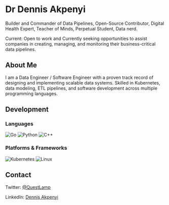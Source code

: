 # Dr Dennis Akpenyi

Builder and Commander of Data Pipelines, Open-Source Contributor, Digital Health Expert, Teacher of Minds, Perpetual Student, Data nerd.

Current: Open to work and Currently seeking opportunities to assist companies in creating, managing, and monitoring their business-critical data pipelines.

## About Me
I am a Data Engineer / Software Engineer with a proven track record of designing and implementing scalable data systems. Skilled in Kubernetes, data modeling, ETL pipelines, and software development across multiple programming languages.
## Development
### Languages
![Go](https://img.shields.io/badge/go-%2300ADD8.svg?style=for-the-badge&logo=go&logoColor=white)
![Python](https://img.shields.io/badge/python-3670A0?style=for-the-badge&logo=python&logoColor=ffdd54)
![C++](https://img.shields.io/badge/c++-%2300599C.svg?style=for-the-badge&logo=c%2B%2B&logoColor=white)

### Platforms & Frameworks
![Kubernetes](https://img.shields.io/badge/kubernetes-%23326ce5.svg?style=for-the-badge&logo=kubernetes&logoColor=white)
![Linux](https://img.shields.io/badge/Linux-FCC624?style=for-the-badge&logo=linux&logoColor=black)

## Contact

Twitter: [@QuestLamp](https://twitter.com/questlamp)

LinkedIn: [Dennis Akpenyi](https://www.linkedin.com/in/dr-dennis-akpenyi/)
